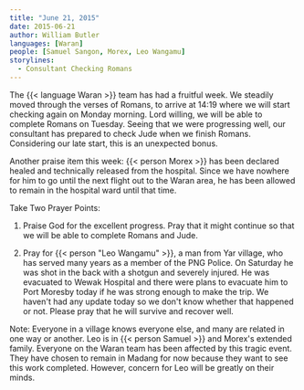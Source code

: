 ```yaml
---
title: "June 21, 2015"
date: 2015-06-21
author: William Butler
languages: [Waran]
people: [Samuel Sangon, Morex, Leo Wangamu]
storylines:
  - Consultant Checking Romans
---
```


The {{< language Waran >}} team has had a fruitful week. We steadily moved through the verses of Romans, to arrive at 14:19 where we will start checking again on Monday morning. Lord willing, we will be able to complete Romans on Tuesday. Seeing that we were progressing well, our consultant has prepared to check Jude when we finish Romans. Considering our late start, this is an unexpected bonus.

Another praise item this week: {{< person Morex >}} has been declared healed and technically released from the hospital. Since we have nowhere for him to go until the next flight out to the Waran area, he has been allowed to remain in the hospital ward until that time.

Take Two Prayer Points:

1. Praise God for the excellent progress. Pray that it might continue so that we will be able to complete Romans and Jude.

2. Pray for {{< person "Leo Wangamu" >}}, a man from Yar village, who has served many years as a member of the PNG Police. On Saturday he was shot in the back with a shotgun and severely injured. He was evacuated to Wewak Hospital and there were plans to evacuate him to Port Moresby today if he was strong enough to make the trip. We haven't had any update today so we don't know whether that happened or not. Please pray that he will survive and recover well.

Note: Everyone in a village knows everyone else, and many are related in one way or another. Leo is in {{< person Samuel >}} and Morex's extended family. Everyone on the Waran team has been affected by this tragic event. They have chosen to remain in Madang for now because they want to see this work completed. However, concern for Leo will be greatly on their minds.
